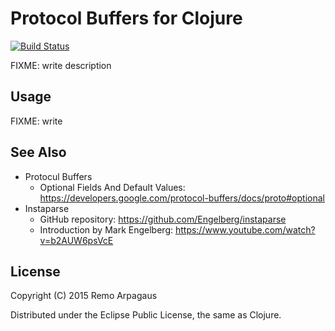 # Protocol Buffers for Clojure
[![Build Status](https://travis-ci.org/arpagaus/clj-protobuf.svg?branch=master)](https://travis-ci.org/arpagaus/clj-protobuf)

FIXME: write description

## Usage

FIXME: write

## See Also
- Protocul Buffers
  - Optional Fields And Default Values: https://developers.google.com/protocol-buffers/docs/proto#optional
- Instaparse
  - GitHub repository: https://github.com/Engelberg/instaparse
  - Introduction by Mark Engelberg: https://www.youtube.com/watch?v=b2AUW6psVcE

## License

Copyright (C) 2015 Remo Arpagaus

Distributed under the Eclipse Public License, the same as Clojure.
